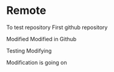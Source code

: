 # Remote
To test repository
First github repository

Modified
Modified in Github

Testing
Modifying 

Modification is going on
